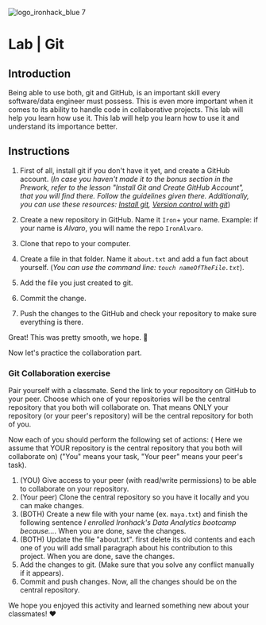 ![logo_ironhack_blue 7](https://user-images.githubusercontent.com/23629340/40541063-a07a0a8a-601a-11e8-91b5-2f13e4e6b441.png)

# Lab | Git

## Introduction

Being able to use both, git and GitHub, is an important skill every software/data engineer must possess. This is even more important when it comes to its ability to handle code in collaborative projects. This lab will help you learn how use it. This lab will help you learn how to use it and understand its importance better.

## Instructions

1. First of all, install git if you don't have it yet, and create a GitHub account. (_In case you haven't made it to the bonus section in the Prework, refer to the lesson "Install Git and Create GitHub Account", that you will find there. Follow the guidelines given there. Additionally, you can use these resources: [Install git](https://git-scm.com/downloads), [Version control with git](http://swcarpentry.github.io/git-novice/)_)

2. Create a new repository in GitHub. Name it `Iron`+ your name. Example: if your name is _Alvaro_, you will name the repo `IronAlvaro`.
3. Clone that repo to your computer.
4. Create a file in that folder. Name it `about.txt` and add a fun fact about yourself. (_You can use the command line: `touch nameOfTheFile.txt`_).
5. Add the file you just created to git.
6. Commit the change.
7. Push the changes to the GitHub and check your repository to make sure everything is there.

Great! This was pretty smooth, we hope. :rocket:

Now let's practice the collaboration part.

### Git Collaboration exercise

Pair yourself with a classmate. Send the link to your repository on GitHub to your peer. Choose which one of your repositories will be the central repository that you both will collaborate on. That means ONLY your repository (or your peer's repository) will be the central repository for both of you. 

Now each of you should perform the following set of actions: ( Here we assume that YOUR repository is the central repository that you both will collaborate on)
("You" means your task, "Your peer" means your peer's task).
1. (YOU) Give access to your peer (with read/write permissions) to be able to collaborate on your repository.
2. (Your peer) Clone the central repository so you have it locally and you can make changes.
3. (BOTH) Create a new file with your name (ex. `maya.txt`) and finish the following sentence _I enrolled Ironhack's Data Analytics bootcamp because..._. When you are done, save the changes.
4. (BOTH) Update the file "about.txt". first delete its old contents and  each one of you will add small paragraph about his contribution to this project. When you are done, save the changes.
5. Add the changes to git. (Make sure that you solve any conflict manually if it appears).
6. Commit and push changes. Now, all the changes should be on the central repository.

We hope you enjoyed this activity and learned something new about your classmates! :heart:
